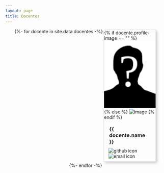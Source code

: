 ```yaml
---
layout: page
title: Docentes
---
```


<style>
.gallery {
  display: flex;
  flex-wrap: wrap;
  margin: 0;
  padding: 0;
  justify-content: center;
}

.card {
  border: 1px solid #dadada;
  box-shadow: 4px 4px 8px 0 rgba(0, 0, 0, 0.2);
  transition: 0.2s;
  margin: 3px;
  width: 32%;
  flex-direction: column;
}

.card h4 {
  padding: 2px;
  font-size: medium;
  margin: 8px 0;
}

.card:hover {
  box-shadow: 8px 8px 16px 0 rgba(0, 0, 0, 0.2);
}

.card .card-container {
  padding: 8px 14px;
}

.card .profile {
  width: 100%;
  height: 22vw;
  object-fit: cover;
}

a:link {
  text-decoration: none;
}

@media only screen and (max-width: 700px) {
  .card .profile {
    height: 40vw;
  }
}

@media only screen and (max-width: 500px) {
  .card {
    width: 70%;
  }
  .card .profile {
    height: 60vw;
  }
}

@media only screen and (max-width: 380px) {
  .card {
    width: 78%;
  }
  .card .profile {
    height: 80vw;
  }
}
</style>
<div class="gallery">
{%- for docente in site.data.docentes -%}
  <div class="card">
    {% if docente.profile-image == "" %}
    <img src="./assets/docentes/default.png" alt="image" class="profile"/>
    {% else %}
    <img src="{{docente.profile-image | relative_url }}" alt="image" class="profile"/>
    {% endif %}
    <div class="card-container">
      <h4>{{ docente.name }}</h4>
      <a href="https://github.com/{{docente.github}}" target="_blank">
        <img alt="github icon" width="22px" src="https://icongr.am/fontawesome/github.svg?size=128&color=7c7c7c" />
      </a>
      <a href="https://mail.google.com/mail/?view=cm&fs=1&to={{docente.email}}" target="_blank">
        <img alt="email icon" width="22px" src="https://icongr.am/clarity/email.svg?size=128&color=7c7c7c" />
      </a>
    </div>
  </div>
{%- endfor -%}
</div>
